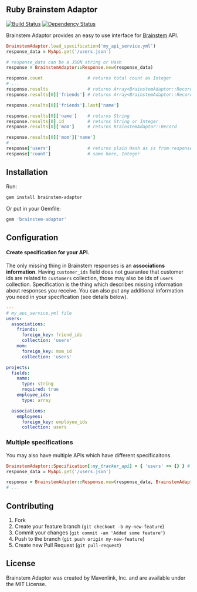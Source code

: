 ## Ruby Brainstem Adaptor
[![Build Status](https://travis-ci.org/einzige/brainstem-adaptor.svg?branch=master)](https://travis-ci.org/einzige/brainstem-adaptor)
[![Dependency Status](https://gemnasium.com/einzige/brainstem-ruby.svg)](https://gemnasium.com/einzige/brainstem-ruby)

Brainstem Adaptor provides an easy to use interface for [Brainstem](https://github.com/mavenlink/brainstem) API.

```ruby
BrainstemAdaptor.load_specification('my_api_service.yml')
response_data = MyApi.get('/users.json')

# response_data can be a JSON string or Hash
response = BrainstemAdaptor::Response.new(response_data)

response.count                 # returns total count as Integer
# ...
response.results               # returns Array<BrainstemAdaptor::Record>
response.results[0]['friends'] # returns Array<BrainstemAdaptor::Record>

response.results[0]['friends'].last['name']

response.results[0]['name']    # returns String
response.results[0].id         # returns String or Integer
response.results[0]['mom']     # returns BrainstemAdaptor::Record

response.results[0]['mom']['name']
# ...
response['users']              # returns plain Hash as is from response
response['count']              # same here, Integer
```

## Installation

Run:
```bash
gem install brainstem-adaptor
```

Or put in your Gemfile:
```ruby
gem 'brainstem-adaptor'
```

## Configuration
#### Create specification for your API.
The only missing thing in Brainstem responses is an __associations information__.
Having `customer_ids` field does not guarantee that customer ids are related to `customers` collection, those may also be ids of `users` collection.
Specification is the thing which describes missing information about responses you receive.
You can also put any additional information you need in your specification (see details below).

```yaml
---
# my_api_service.yml file
users:
  associations:
    friends:
      foreign_key: friend_ids
      collection: 'users'
    mom:
      foreign_key: mom_id
      collection: 'users'

projects:
  fields:
    name:
      type: string
      required: true
    employee_ids:
      type: array

  associations:
    employees:
      foreign_key: employee_ids
      collection: users
```

### Multiple specifications

You may also have multiple APIs which have different specificaitons.

```ruby
BrainstemAdaptor::Specification[:my_tracker_api] = { 'users' => {} } # ...
response_data = MyApi.get('/users.json')

response = BrainstemAdaptor::Response.new(response_data, BrainstemAdaptor::Specification[:my_tracker_api])
# ...
```

## Contributing

1. Fork
2. Create your feature branch (`git checkout -b my-new-feature`)
3. Commit your changes (`git commit -am 'Added some feature'`)
4. Push to the branch (`git push origin my-new-feature`)
5. Create new Pull Request (`git pull-request`)

## License

Brainstem Adaptor was created by Mavenlink, Inc. and are available under the MIT License.
